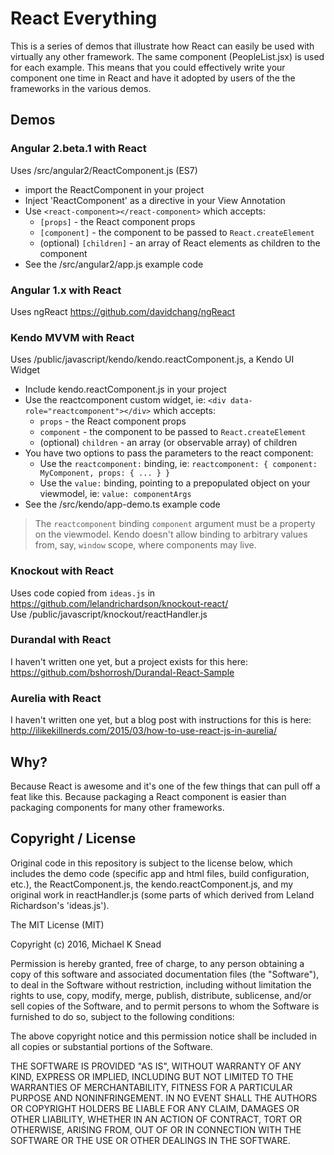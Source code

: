 # React Everything

This is a series of demos that illustrate how React can easily be used with virtually any other framework. The same component (PeopleList.jsx) is used for each example. This means that you could effectively write your component one time in React and have it adopted by users of the the frameworks in the various demos.

## Demos

### Angular 2.beta.1 with React
Uses /src/angular2/ReactComponent.js (ES7)<br/>
* import the ReactComponent in your project
* Inject 'ReactComponent' as a directive in your View Annotation
* Use ```<react-component></react-component>``` which accepts:
  * ```[props]``` - the React component props
  * ```[component]``` - the component to be passed to ```React.createElement```
  * (optional) ```[children]``` - an array of React elements as children to the component
* See the /src/angular2/app.js example code

### Angular 1.x with React
Uses ngReact https://github.com/davidchang/ngReact

### Kendo MVVM with React
Uses /public/javascript/kendo/kendo.reactComponent.js, a Kendo UI Widget
* Include kendo.reactComponent.js in your project
* Use the reactcomponent custom widget, ie: ```<div data-role="reactcomponent"></div>``` which accepts:
  * ```props``` - the React component props
  * ```component``` - the component to be passed to ```React.createElement```
  * (optional) ```children``` - an array (or observable array) of children
* You have two options to pass the parameters to the react component:
  * Use the ```reactcomponent:``` binding, ie: ```reactcomponent: { component: MyComponent, props: { ... } }```
  * Use the ```value:``` binding, pointing to a prepopulated object on your viewmodel, ie: ```value: componentArgs```
* See the /src/kendo/app-demo.ts example code

> The ```reactcomponent``` binding ```component``` argument must be a property on the viewmodel. Kendo doesn't allow binding to arbitrary values from, say, ```window``` scope, where components may live.


### Knockout with React
Uses code copied from ```ideas.js``` in https://github.com/lelandrichardson/knockout-react/<br/>
Use /public/javascript/knockout/reactHandler.js

### Durandal with React
I haven't written one yet, but a project exists for this here: https://github.com/bshorrosh/Durandal-React-Sample

### Aurelia with React
I haven't written one yet, but a blog post with instructions for this is here: http://ilikekillnerds.com/2015/03/how-to-use-react-js-in-aurelia/

## Why?

Because React is awesome and it's one of the few things that can pull off a feat like this. Because packaging a React component is easier than packaging components for many other frameworks.


## Copyright / License

Original code in this repository is subject to the license below, which includes the demo code (specific app and html files, build configuration, etc.), the ReactComponent.js, the kendo.reactComponent.js, and my original work in reactHandler.js (some parts of which derived from Leland Richardson's 'ideas.js').

The MIT License (MIT)

Copyright (c) 2016, Michael K Snead

Permission is hereby granted, free of charge, to any person obtaining a copy of this software and associated documentation files (the "Software"), to deal in the Software without restriction, including without limitation the rights to use, copy, modify, merge, publish, distribute, sublicense, and/or sell copies of the Software, and to permit persons to whom the Software is furnished to do so, subject to the following conditions:

The above copyright notice and this permission notice shall be included in all copies or substantial portions of the Software.

THE SOFTWARE IS PROVIDED "AS IS", WITHOUT WARRANTY OF ANY KIND, EXPRESS OR IMPLIED, INCLUDING BUT NOT LIMITED TO THE WARRANTIES OF MERCHANTABILITY, FITNESS FOR A PARTICULAR PURPOSE AND NONINFRINGEMENT. IN NO EVENT SHALL THE AUTHORS OR COPYRIGHT HOLDERS BE LIABLE FOR ANY CLAIM, DAMAGES OR OTHER LIABILITY, WHETHER IN AN ACTION OF CONTRACT, TORT OR OTHERWISE, ARISING FROM, OUT OF OR IN CONNECTION WITH THE SOFTWARE OR THE USE OR OTHER DEALINGS IN THE SOFTWARE.
